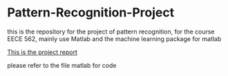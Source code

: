 # Pattern-Recognition-Project
this is the repository for the project of pattern recognition, for the course EECE 562, mainly use Matlab and the machine learning package for matlab

[This is the project report](project/project_report/project.pdf)

please refer to the file matlab for code
